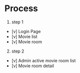 

# Process
1. step 1
- [v] Login Page
- [v] Movie list 
- [v] Movie room

2. step 2
- [v] Admin active movie room list
- [v] Movie room detail